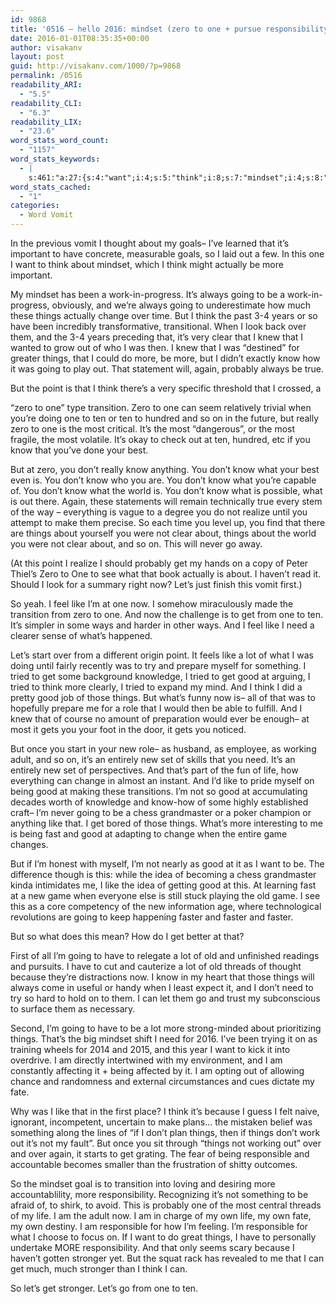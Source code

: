 ```yaml
---
id: 9868
title: '0516 – hello 2016: mindset (zero to one + pursue responsibility)'
date: 2016-01-01T08:35:35+00:00
author: visakanv
layout: post
guid: http://visakanv.com/1000/?p=9868
permalink: /0516
readability_ARI:
  - "5.5"
readability_CLI:
  - "6.3"
readability_LIX:
  - "23.6"
word_stats_word_count:
  - "1157"
word_stats_keywords:
  - |
    s:461:"a:27:{s:4:"want";i:4;s:5:"think";i:8;s:7:"mindset";i:4;s:8:"actually";i:3;s:4:"work";i:3;s:5:"going";i:7;s:6:"things";i:12;s:6:"change";i:3;s:5:"clear";i:3;s:4:"knew";i:3;s:4:"know";i:10;s:8:"probably";i:3;s:5:"point";i:3;s:4:"zero";i:6;s:10:"transition";i:3;s:5:"let's";i:4;s:4:"like";i:7;s:4:"need";i:4;s:6:"what's";i:3;s:5:"tried";i:4;s:4:"good";i:7;s:4:"life";i:3;s:4:"game";i:3;s:6:"faster";i:3;s:7:"because";i:3;s:11:"responsible";i:3;s:8:"stronger";i:3;}";
word_stats_cached:
  - "1"
categories:
  - Word Vomit
---
```

In the previous vomit I thought about my goals– I&#8217;ve learned that it&#8217;s important to have concrete, measurable goals, so I laid out a few. In this one I want to think about mindset, which I think might actually be more important.

My mindset has been a work-in-progress. It&#8217;s always going to be a work-in-progress, obviously, and we&#8217;re always going to underestimate how much these things actually change over time. But I think the past 3-4 years or so have been incredibly transformative, transitional. When I look back over them, and the 3-4 years preceding that, it&#8217;s very clear that I knew that I wanted to grow out of who I was then. I knew that I was &#8220;destined&#8221; for greater things, that I could do more, be more, but I didn&#8217;t exactly know how it was going to play out. That statement will, again, probably always be true.

But the point is that I think there&#8217;s a very specific threshold that I crossed, a
  
&#8220;zero to one&#8221; type transition. Zero to one can seem relatively trivial when you&#8217;re doing one to ten or ten to hundred and so on in the future, but really zero to one is the most critical. It&#8217;s the most &#8220;dangerous&#8221;, or the most fragile, the most volatile. It&#8217;s okay to check out at ten, hundred, etc if you know that you&#8217;ve done your best.

But at zero, you don&#8217;t really know anything. You don&#8217;t know what your best even is. You don&#8217;t know who you are. You don&#8217;t know what you&#8217;re capable of. You don&#8217;t know what the world is. You don&#8217;t know what is possible, what is out there. Again, these statements will remain technically true every stem of the way – everything is vague to a degree you do not realize until you attempt to make them precise. So each time you level up, you find that there are things about yourself you were not clear about, things about the world you were not clear about, and so on. This will never go away.

(At this point I realize I should probably get my hands on a copy of Peter Thiel&#8217;s Zero to One to see what that book actually is about. I haven&#8217;t read it. Should I look for a summary right now? Let&#8217;s just finish this vomit first.)

So yeah. I feel like I&#8217;m at one now. I somehow miraculously made the transition from zero to one. And now the challenge is to get from one to ten. It&#8217;s simpler in some ways and harder in other ways. And I feel like I need a clearer sense of what&#8217;s happened.

Let&#8217;s start over from a different origin point. It feels like a lot of what I was doing until fairly recently was to try and prepare myself for something. I tried to get some background knowledge, I tried to get good at arguing, I tried to think more clearly, I tried to expand my mind. And I think I did a pretty good job of those things. But what&#8217;s funny now is– all of that was to hopefully prepare me for a role that I would then be able to fulfill. And I knew that of course no amount of preparation would ever be enough– at most it gets you your foot in the door, it gets you noticed.

But once you start in your new role– as husband, as employee, as working adult, and so on, it&#8217;s an entirely new set of skills that you need. It&#8217;s an entirely new set of perspectives. And that&#8217;s part of the fun of life, how everything can change in almost an instant. And I&#8217;d like to pride myself on being good at making these transitions. I&#8217;m not so good at accumulating decades worth of knowledge and know-how of some highly established craft– I&#8217;m never going to be a chess grandmaster or a poker champion or anything like that. I get bored of those things. What&#8217;s more interesting to me is being fast and good at adapting to change when the entire game changes.

But if I&#8217;m honest with myself, I&#8217;m not nearly as good at it as I want to be. The difference though is this: while the idea of becoming a chess grandmaster kinda intimidates me, I like the idea of getting good at this. At learning fast at a new game when everyone else is still stuck playing the old game. I see this as a core competency of the new information age, where technological revolutions are going to keep happening faster and faster and faster.

But so what does this mean? How do I get better at that?

First of all I&#8217;m going to have to relegate a lot of old and unfinished readings and pursuits. I have to cut and cauterize a lot of old threads of thought because they&#8217;re distractions now. I know in my heart that those things will always come in useful or handy when I least expect it, and I don&#8217;t need to try so hard to hold on to them. I can let them go and trust my subconscious to surface them as necessary.

Second, I&#8217;m going to have to be a lot more strong-minded about prioritizing things. That&#8217;s the big mindset shift I need for 2016. I&#8217;ve been trying it on as training wheels for 2014 and 2015, and this year I want to kick it into overdrive. I am directly intertwined with my environment, and I am constantly affecting it + being affected by it. I am opting out of allowing chance and randomness and external circumstances and cues dictate my fate.

Why was I like that in the first place? I think it&#8217;s because I guess I felt naive, ignorant, incompetent, uncertain to make plans&#8230; the mistaken belief was something along the lines of &#8220;if I don&#8217;t plan things, then if things don&#8217;t work out it&#8217;s not my fault&#8221;. But once you sit through &#8220;things not working out&#8221; over and over again, it starts to get grating. The fear of being responsible and accountable becomes smaller than the frustration of shitty outcomes.

So the mindset goal is to transition into loving and desiring more accountablility, more responsibility. Recognizing it&#8217;s not something to be afraid of, to shirk, to avoid. This is probably one of the most central threads of my life. I am the adult now. I am in charge of my own life, my own fate, my own destiny. I am responsible for how I&#8217;m feeling. I&#8217;m responsible for what I choose to focus on. If I want to do great things, I have to personally undertake MORE responsibility. And that only seems scary because I haven&#8217;t gotten stronger yet. But the squat rack has revealed to me that I can get much, much stronger than I think I can.

So let&#8217;s get stronger. Let&#8217;s go from one to ten.